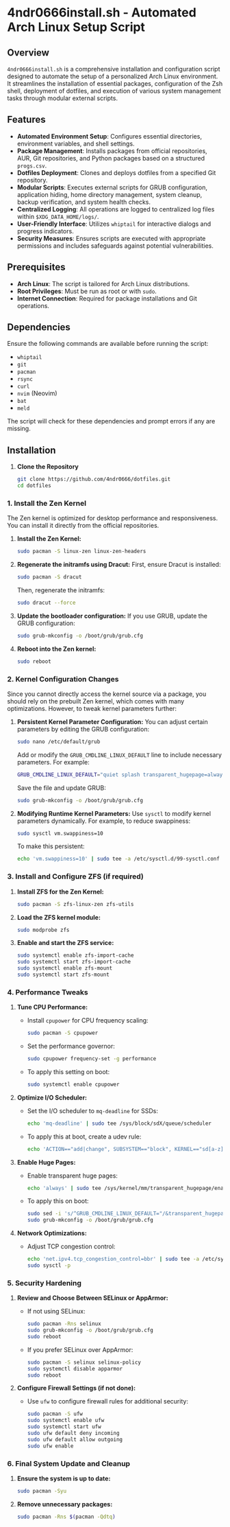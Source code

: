 # 4ndr0666install.sh - Automated Arch Linux Setup Script

## Overview

`4ndr0666install.sh` is a comprehensive installation and configuration script designed to automate the setup of a personalized Arch Linux environment. It streamlines the installation of essential packages, configuration of the Zsh shell, deployment of dotfiles, and execution of various system management tasks through modular external scripts.

## Features

- **Automated Environment Setup**: Configures essential directories, environment variables, and shell settings.
- **Package Management**: Installs packages from official repositories, AUR, Git repositories, and Python packages based on a structured `progs.csv`.
- **Dotfiles Deployment**: Clones and deploys dotfiles from a specified Git repository.
- **Modular Scripts**: Executes external scripts for GRUB configuration, application hiding, home directory management, system cleanup, backup verification, and system health checks.
- **Centralized Logging**: All operations are logged to centralized log files within `$XDG_DATA_HOME/logs/`.
- **User-Friendly Interface**: Utilizes `whiptail` for interactive dialogs and progress indicators.
- **Security Measures**: Ensures scripts are executed with appropriate permissions and includes safeguards against potential vulnerabilities.

## Prerequisites

- **Arch Linux**: The script is tailored for Arch Linux distributions.
- **Root Privileges**: Must be run as root or with `sudo`.
- **Internet Connection**: Required for package installations and Git operations.

## Dependencies

Ensure the following commands are available before running the script:

- `whiptail`
- `git`
- `pacman`
- `rsync`
- `curl`
- `nvim` (Neovim)
- `bat`
- `meld`

The script will check for these dependencies and prompt errors if any are missing.

## Installation

1. **Clone the Repository**

   ```bash
   git clone https://github.com/4ndr0666/dotfiles.git
   cd dotfiles
   ```

### 1. **Install the Zen Kernel**

The Zen kernel is optimized for desktop performance and responsiveness. You can install it directly from the official repositories.

1. **Install the Zen Kernel:**
   ```bash
   sudo pacman -S linux-zen linux-zen-headers
   ```

2. **Regenerate the initramfs using Dracut:**
   First, ensure Dracut is installed:
   ```bash
   sudo pacman -S dracut
   ```

   Then, regenerate the initramfs:
   ```bash
   sudo dracut --force
   ```

3. **Update the bootloader configuration:**
   If you use GRUB, update the GRUB configuration:
   ```bash
   sudo grub-mkconfig -o /boot/grub/grub.cfg
   ```

4. **Reboot into the Zen kernel:**
   ```bash
   sudo reboot
   ```

### 2. **Kernel Configuration Changes**

Since you cannot directly access the kernel source via a package, you should rely on the prebuilt Zen kernel, which comes with many optimizations. However, to tweak kernel parameters further:

1. **Persistent Kernel Parameter Configuration:**
   You can adjust certain parameters by editing the GRUB configuration:
   ```bash
   sudo nano /etc/default/grub
   ```

   Add or modify the `GRUB_CMDLINE_LINUX_DEFAULT` line to include necessary parameters. For example:
   ```bash
   GRUB_CMDLINE_LINUX_DEFAULT="quiet splash transparent_hugepage=always"
   ```

   Save the file and update GRUB:
   ```bash
   sudo grub-mkconfig -o /boot/grub/grub.cfg
   ```

2. **Modifying Runtime Kernel Parameters:**
   Use `sysctl` to modify kernel parameters dynamically. For example, to reduce swappiness:
   ```bash
   sudo sysctl vm.swappiness=10
   ```

   To make this persistent:
   ```bash
   echo 'vm.swappiness=10' | sudo tee -a /etc/sysctl.d/99-sysctl.conf
   ```

### 3. **Install and Configure ZFS (if required)**

1. **Install ZFS for the Zen Kernel:**
   ```bash
   sudo pacman -S zfs-linux-zen zfs-utils
   ```

2. **Load the ZFS kernel module:**
   ```bash
   sudo modprobe zfs
   ```

3. **Enable and start the ZFS service:**
   ```bash
   sudo systemctl enable zfs-import-cache
   sudo systemctl start zfs-import-cache
   sudo systemctl enable zfs-mount
   sudo systemctl start zfs-mount
   ```

### 4. **Performance Tweaks**

1. **Tune CPU Performance:**
   - Install `cpupower` for CPU frequency scaling:
     ```bash
     sudo pacman -S cpupower
     ```
   - Set the performance governor:
     ```bash
     sudo cpupower frequency-set -g performance
     ```
   - To apply this setting on boot:
     ```bash
     sudo systemctl enable cpupower
     ```

2. **Optimize I/O Scheduler:**
   - Set the I/O scheduler to `mq-deadline` for SSDs:
     ```bash
     echo 'mq-deadline' | sudo tee /sys/block/sdX/queue/scheduler
     ```
   - To apply this at boot, create a udev rule:
     ```bash
     echo 'ACTION=="add|change", SUBSYSTEM=="block", KERNEL=="sd[a-z]", ATTR{queue/scheduler}="mq-deadline"' | sudo tee /etc/udev/rules.d/60-io-scheduler.rules
     ```

3. **Enable Huge Pages:**
   - Enable transparent huge pages:
     ```bash
     echo 'always' | sudo tee /sys/kernel/mm/transparent_hugepage/enabled
     ```
   - To apply this on boot:
     ```bash
     sudo sed -i 's/^GRUB_CMDLINE_LINUX_DEFAULT="/&transparent_hugepage=always /' /etc/default/grub
     sudo grub-mkconfig -o /boot/grub/grub.cfg
     ```

4. **Network Optimizations:**
   - Adjust TCP congestion control:
     ```bash
     echo 'net.ipv4.tcp_congestion_control=bbr' | sudo tee -a /etc/sysctl.d/99-sysctl.conf
     sudo sysctl -p
     ```

### 5. **Security Hardening**

1. **Review and Choose Between SELinux or AppArmor:**
   - If not using SELinux:
     ```bash
     sudo pacman -Rns selinux
     sudo grub-mkconfig -o /boot/grub/grub.cfg
     sudo reboot
     ```

   - If you prefer SELinux over AppArmor:
     ```bash
     sudo pacman -S selinux selinux-policy
     sudo systemctl disable apparmor
     sudo reboot
     ```

2. **Configure Firewall Settings (if not done):**
   - Use `ufw` to configure firewall rules for additional security:
     ```bash
     sudo pacman -S ufw
     sudo systemctl enable ufw
     sudo systemctl start ufw
     sudo ufw default deny incoming
     sudo ufw default allow outgoing
     sudo ufw enable
     ```

### 6. **Final System Update and Cleanup**

1. **Ensure the system is up to date:**
   ```bash
   sudo pacman -Syu
   ```

2. **Remove unnecessary packages:**
   ```bash
   sudo pacman -Rns $(pacman -Qdtq)
   ```
